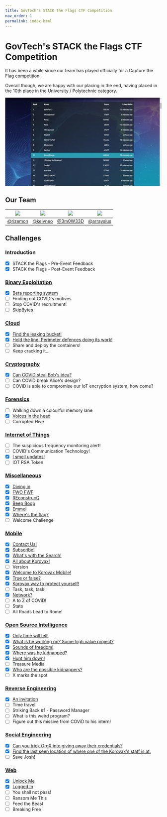 ```yaml
---
title: GovTech's STACK the Flags CTF Competition
nav_order: 1
permalink: index.html
---
```

# GovTech's STACK the Flags CTF Competition

It has been a while since our team has played officially for a Capture the Flag competition.

Overall though, we are happy with our placing in the end, having placed in the 10th place in the University / Polytechnic category.

![Scoreboard](images/scoreboard.jpg)

## Our Team

| [<img src="https://avatars2.githubusercontent.com/u/26685970?s=460&v=4=100x" width="200"/>](https://github.com/rizemon) | [<img src="https://avatars2.githubusercontent.com/u/2332196?s=460&v=4" width="200"/>](https://github.com/kelvneo) | [<img src="https://avatars2.githubusercontent.com/u/26686523?s=460&v=4" width="200"/>](https://github.com/3m0W33D) | [<img src="https://avatars0.githubusercontent.com/u/16810847?s=100&v=4" width="200"/>](https://github.com/arraysius)  |
| :-: | :-: | :-: | :-: |
| [@rizemon](https://github.com/rizemon) | [@kelvneo](https://github.com/kelvneo) | [@3m0W33D](https://github.com/3m0W33D) | [@arraysius](https://github.com/arraysius) |

## Challenges

### Introduction
- [x] STACK the Flags - Pre-Event Feedback
- [x] STACK the Flags - Post-Event Feedback

### [Binary Exploitation](binary/)
- [x] [Beta reporting system](binary/Beta%20reporting%20system/)
- [ ] Finding out COVID's motives
- [ ] Stop COVID's recruitment!
- [ ] SkipBytes

### [Cloud](cloud/)
- [x] [Find the leaking bucket!](cloud/Find%20the%20leaking%20bucket!/)
- [x] [Hold the line! Perimeter defences doing its work!](cloud/Hold%20the%20line!%20Perimeter%20defences%20doing%20it's%20work!/)
- [ ] Share and deploy the containers!
- [ ] Keep cracking it...

### [Cryptography](crypto/)
- [x] [Can COViD steal Bob's idea?](crypto/Can%20COViD%20steal%20Bob's%20idea/)
- [ ] Can COViD break Alice's design?
- [ ] COViD is able to compromise our IoT encryption system, how come?

### [Forensics](forensics/)
- [ ] Walking down a colourful memory lane
- [x] [Voices in the head](forensics/Voices%20in%20the%20head/)
- [ ] Corrupted Hive

### [Internet of Things](iot/)
- [ ] The suspicious frequency monitoring alert!
- [ ] COVID's Communication Technology!
- [x] [I smell updates!](iot/I%20smell%20updates!/)
- [ ] IOT RSA Token

### [Miscellaneous](misc/)
- [x] [Diving in](misc/Diving%20in/)
- [x] [FWO FWF](misc/FWO%20FWF/)
- [x] [REconstrucQ](misc/REconstrucQ/)
- [x] [Beep Boop](misc/Beep%20Boop/)
- [x] [Emmel](misc/Emmel/)
- [x] [Where's the flag?](misc/Where's%20the%20flag/)
- [ ] Welcome Challenge 

### [Mobile](mobile/)
- [x] [Contact Us!](mobile/Contact%20Us!/)
- [x] [Subscribe!](mobile/Subscribe!/)
- [x] [What's with the Search!](mobile/What's%20with%20the%20Search!/)
- [x] [All about Korovax!](mobile/All%20about%20Korovax!/)
- [ ] Version
- [x] [Welcome to Korovax Mobile!](mobile/Welcome%20to%20Korovax%20Mobile!/)
- [x] [True or false?](mobile/True%20or%20false/)
- [x] [Korovax way to protect yourself!](mobile/Korovax%20way%20to%20protect%20yourself!/)
- [ ] Task, task, task! 
- [x] [Network?](mobile/Network/)
- [ ] A to Z of COViD!
- [ ] Stats
- [ ] All Roads Lead to Rome!

### [Open Source Intelligence](osint/)
- [x] [Only time will tell!](osint/Only%20time%20will%20tell!/)
- [x] [What is he working on? Some high value project?](osint/What%20is%20he%20working%20on%20Some%20high%20value%20project/)
- [x] [Sounds of freedom!](osint/Sounds%20of%20freedom!/)
- [x] [Where was he kidnapped?](osint/Where%20was%20he%20kidnapped/)
- [x] [Hunt him down!](osint/Hunt%20him%20down!/)
- [ ] Treasure Media
- [x] [Who are the possible kidnappers?](osint/Who%20are%20the%20possible%20kidnappers/)
- [ ] X marks the spot

### [Reverse Engineering](re/)
- [x] [An invitation](re/An%20invitation/)
- [ ] Time travel
- [ ] Striking Back #1 - Password Manager
- [ ] What is this weird program?
- [ ] Figure out this missive from COViD to his intern!

### [Social Engineering](se/)
- [x] [Can you trick OrgX into giving away their credentials?](se/Can%20you%20trick%20OrgX%20into%20giving%20away%20their%20credentials/)
- [x] [Find the last seen location of where one of the Korovax's staff is at.](se/Find%20the%20last%20seen%20location%20of%20where%20one%20of%20the%20Korovax's%20staff%20is%20at/)
- [ ] Save Josh!

### [Web](web/)
- [x] [Unlock Me](web/Unlock%20Me/)
- [x] [Logged In](web/Logged%20In/)
- [ ] You shall not pass!
- [ ] Ransom Me This
- [ ] Feed the Beast
- [ ] Breaking Free
